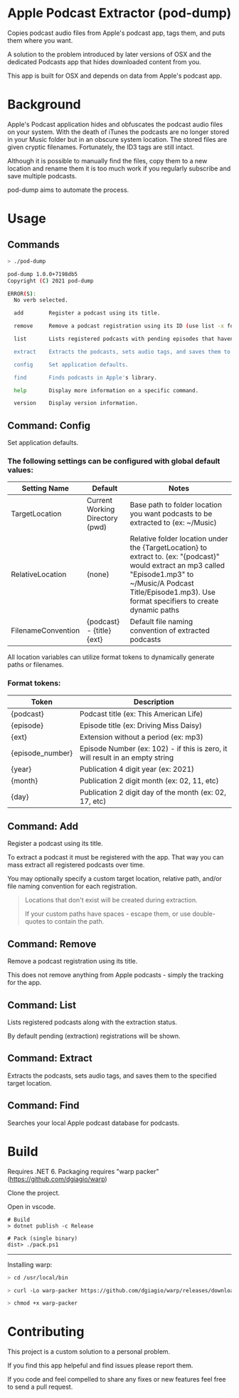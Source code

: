 # Apple Podcast Extractor (pod-dump)

Copies podcast audio files from Apple's podcast app, tags them, and puts them where you want.

A solution to the problem introduced by later versions of OSX and the dedicated Podcasts app that hides downloaded content from you.

This app is built for OSX and depends on data from Apple's podcast app.

# Background

Apple's Podcast application hides and obfuscates the podcast audio files on your system. With the death of iTunes the podcasts are no longer stored in your Music folder but in an obscure system location. The stored files are given cryptic filenames. Fortunately, the ID3 tags are still intact.

Although it is possible to manually find the files, copy them to a new location and rename them it is too much work if you regularly subscribe and save multiple podcasts.

pod-dump aims to automate the process.

# Usage

## Commands

```sh
> ./pod-dump

pod-dump 1.0.0+7198db5
Copyright (C) 2021 pod-dump

ERROR(S):
  No verb selected.

  add        Register a podcast using its title.

  remove     Remove a podcast registration using its ID (use list -x for ID).

  list       Lists registered podcasts with pending episodes that haven't been processed (extracted).

  extract    Extracts the podcasts, sets audio tags, and saves them to the specified target location.

  config     Set application defaults.

  find       Finds podcasts in Apple's library.

  help       Display more information on a specific command.

  version    Display version information.
```

## Command: Config

Set application defaults.
### The following settings can be configured with global default values:

|Setting Name|Default|Notes|
|---|---|---|
|TargetLocation|Current Working Directory (pwd)|Base path to folder location you want podcasts to be extracted to (ex: ~/Music)|
|RelativeLocation|(none)|Relative folder location under the {TargetLocation} to extract to. (ex: "{podcast}" would extract an mp3 called "Episode1.mp3" to ~/Music/A Podcast Title/Episode1.mp3). Use format specifiers to create dynamic paths|
|FilenameConvention|{podcast} - {title}{ext}|Default file naming convention of extracted podcasts

All location variables can utilize format tokens to dynamically generate paths or filenames.
### Format tokens:

|Token|Description|
|---|---|
|{podcast}|Podcast title (ex: This American Life)|
|{episode}|Episode title (ex: Driving Miss Daisy)|
|{ext}|Extension without a period (ex: mp3)|
|{episode_number}|Episode Number (ex: 102) - if this is zero, it will result in an empty string|
|{year}|Publication 4 digit year (ex: 2021)|
|{month}|Publication 2 digit month (ex: 02, 11, etc)|
|{day}|Publication 2 digit day of the month (ex: 02, 17, etc)|


## Command: Add

Register a podcast using its title.

To extract a podcast it must be registered with the app. That way you can mass extract all registered podcasts over time.

You may optionally specify a custom target location, relative path, and/or file naming convention for each registration.

> Locations that don't exist will be created during extraction.
>
> If your custom paths have spaces - escape them, or use double-quotes to contain the path.

## Command: Remove

Remove a podcast registration using its title.

This does not remove anything from Apple podcasts - simply the tracking for the app.

## Command: List

Lists registered podcasts along with the extraction status.

By default pending (extraction) registrations will be shown.

## Command: Extract

Extracts the podcasts, sets audio tags, and saves them to the specified target location.

## Command: Find

Searches your local Apple podcast database for podcasts.

# Build
Requires .NET 6.  Packaging requires "warp packer" (https://github.com/dgiagio/warp)

Clone the project.

Open in vscode.

```pwsh
# Build
> dotnet publish -c Release

# Pack (single binary)
dist> ./pack.ps1
```

---

Installing warp:

```sh
> cd /usr/local/bin

> curl -Lo warp-packer https://github.com/dgiagio/warp/releases/download/v0.3.0/macos-x64.warp-packer

> chmod +x warp-packer

```
# Contributing

This project is a custom solution to a personal problem.

If you find this app helpeful and find issues please report them.

If you code and feel compelled to share any fixes or new features feel free to send a pull request.
